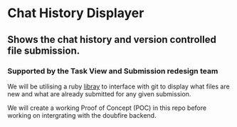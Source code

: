 # Chat History Displayer

## Shows the chat history and version controlled file submission.
### Supported by the Task View and Submission redesign team

We will be utilising a ruby [libray](https://github.com/ruby-git/ruby-git) to interface with git to display what files are new and what are already submitted for any given submission. 

We will create a working Proof of Concept (POC) in this repo before working on intergrating with the doubfire backend. 
